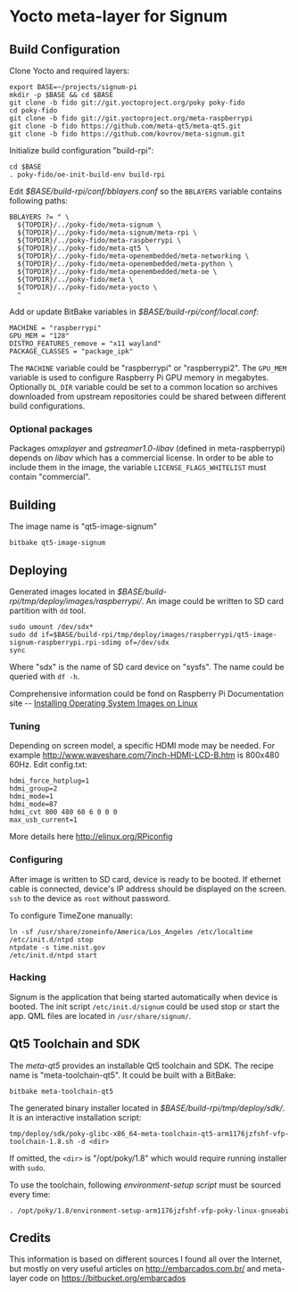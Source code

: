 # Yocto meta-layer for Signum


## Build Configuration

Clone Yocto and required layers:

    export BASE=~/projects/signum-pi
    mkdir -p $BASE && cd $BASE
    git clone -b fido git://git.yoctoproject.org/poky poky-fido
    cd poky-fido
    git clone -b fido git://git.yoctoproject.org/meta-raspberrypi
    git clone -b fido https://github.com/meta-qt5/meta-qt5.git
    git clone -b fido https://github.com/kovrov/meta-signum.git

Initialize build configuration "build-rpi":

    cd $BASE
    . poky-fido/oe-init-build-env build-rpi

Edit *$BASE/build-rpi/conf/bblayers.conf* so the `BBLAYERS` variable contains following paths:

    BBLAYERS ?= " \
      ${TOPDIR}/../poky-fido/meta-signum \
      ${TOPDIR}/../poky-fido/meta-signum/meta-rpi \
      ${TOPDIR}/../poky-fido/meta-raspberrypi \
      ${TOPDIR}/../poky-fido/meta-qt5 \
      ${TOPDIR}/../poky-fido/meta-openembedded/meta-networking \
      ${TOPDIR}/../poky-fido/meta-openembedded/meta-python \
      ${TOPDIR}/../poky-fido/meta-openembedded/meta-oe \
      ${TOPDIR}/../poky-fido/meta \
      ${TOPDIR}/../poky-fido/meta-yocto \
      "

Add or update BitBake variables in *$BASE/build-rpi/conf/local.conf*:

    MACHINE = "raspberrypi"
    GPU_MEM = "128"
    DISTRO_FEATURES_remove = "x11 wayland"
    PACKAGE_CLASSES = "package_ipk"

The `MACHINE` variable could be "raspberrypi" or "raspberrypi2". The `GPU_MEM` variable is used to configure Raspberry Pi GPU memory in megabytes. Optionally `DL_DIR` variable could be set to a common location so archives downloaded from upstream repositories could be shared between different build configurations.

### Optional packages

Packages *omxplayer* and *gstreamer1.0-libav* (defined in meta-raspberrypi) depends on *libav* which has a commercial license. In order to be able to  include them in the image, the variable `LICENSE_FLAGS_WHITELIST` must contain "commercial".


## Building

The image name is "qt5-image-signum"

    bitbake qt5-image-signum


## Deploying

Generated images located in *$BASE/build-rpi/tmp/deploy/images/raspberrypi/*. An image could be written to SD card partition with `dd` tool.

    sudo umount /dev/sdx*
    sudo dd if=$BASE/build-rpi/tmp/deploy/images/raspberrypi/qt5-image-signum-raspberrypi.rpi-sdimg of=/dev/sdx
    sync

Where "sdx" is the name of SD card device on "sysfs". The name could be queried with `df -h`.

Comprehensive information could be fond on Raspberry Pi Documentation site -- [Installing Operating System Images on Linux](https://www.raspberrypi.org/documentation/installation/installing-images/linux.md)

### Tuning

Depending on screen model, a specific HDMI mode may be needed. For example http://www.waveshare.com/7inch-HDMI-LCD-B.htm is 800x480 60Hz. Edit config.txt:

    hdmi_force_hotplug=1
    hdmi_group=2
    hdmi_mode=1
    hdmi_mode=87
    hdmi_cvt 800 480 60 6 0 0 0
    max_usb_current=1

More details here http://elinux.org/RPiconfig


### Configuring

After image is written to SD card, device is ready to be booted. If ethernet cable is connected, device's IP address should be displayed on the screen. `ssh` to the device as `root` without password.

To configure TimeZone manually:

    ln -sf /usr/share/zoneinfo/America/Los_Angeles /etc/localtime
    /etc/init.d/ntpd stop
    ntpdate -s time.nist.gov
    /etc/init.d/ntpd start

### Hacking

Signum is the application that being started automatically when device is booted. The init script `/etc/init.d/signum` could be used stop or start the app. QML files are located in `/usr/share/signum/`.


## Qt5 Toolchain and SDK

The *meta-qt5* provides an installable Qt5 toolchain and SDK. The recipe name is "meta-toolchain-qt5". It could be built with a BitBake:

    bitbake meta-toolchain-qt5

The generated binary installer located in *$BASE/build-rpi/tmp/deploy/sdk/*. It is an interactive installation script:

    tmp/deploy/sdk/poky-glibc-x86_64-meta-toolchain-qt5-arm1176jzfshf-vfp-toolchain-1.8.sh -d <dir>

If omitted, the `<dir>` is "/opt/poky/1.8" which would require running installer with `sudo`.

To use the toolchain, following *environment-setup script* must be sourced every time:

    . /opt/poky/1.8/environment-setup-arm1176jzfshf-vfp-poky-linux-gnueabi

## Credits

This information is based on different sources I found all over the Internet, but mostly on very useful articles on http://embarcados.com.br/ and meta-layer code on https://bitbucket.org/embarcados

